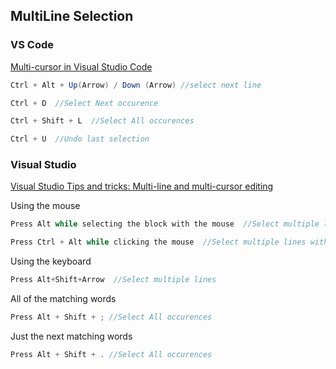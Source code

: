 ## MultiLine Selection

### VS Code

[Multi-cursor in Visual Studio Code](https://dev.to/codevault/multi-cursor---visual-studio-code-productivity-features---part-1-1gha)

```csharp
Ctrl + Alt + Up(Arrow) / Down (Arrow) //select next line
```

```csharp
Ctrl + D  //Select Next occurence
```

```csharp
Ctrl + Shift + L  //Select All occurences
```

```csharp
Ctrl + U  //Undo last selection
```


### Visual Studio

[Visual Studio Tips and tricks: Multi-line and multi-cursor editing](https://www.meziantou.net/visual-studio-tips-and-tricks-multi-line-and-multi-cursor-editing.htm)

Using the mouse
```csharp
Press Alt while selecting the block with the mouse  //Select multiple lines
```

```csharp
Press Ctrl + Alt while clicking the mouse  //Select multiple lines with different starting points
```

Using the keyboard
```csharp
Press Alt+Shift+Arrow  //Select multiple lines
```

All  of the matching words
```csharp
Press Alt + Shift + ; //Select All occurences
```

Just the next matching words
```csharp
Press Alt + Shift + . //Select All occurences
```
